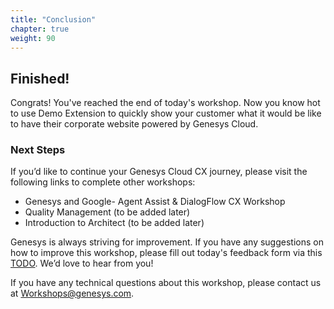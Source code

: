 ```yaml
---
title: "Conclusion"
chapter: true
weight: 90
---
```


## Finished!

Congrats! You've reached the end of today's workshop. Now you know hot to use Demo Extension to quickly show your customer what it would be like to have their corporate website powered by Genesys Cloud.

### Next Steps

If you’d like to continue your Genesys Cloud CX journey, please visit the following links to complete other workshops:

- Genesys and Google- Agent Assist & DialogFlow CX Workshop
- Quality Management (to be added later)
- Introduction to Architect (to be added later)

Genesys is always striving for improvement. If you have any suggestions on how to improve this workshop, please fill out today's feedback form via this [TODO](TODO). We’d love to hear from you!

If you have any technical questions about this workshop, please contact us at Workshops@genesys.com.
